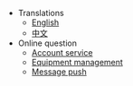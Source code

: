 * Translations
  * [English](en/)
  * [中文](zh-cn/)
* Online question
  * [Account service](#)
  * [Equipment management](#)
  * [Message push](#)
 